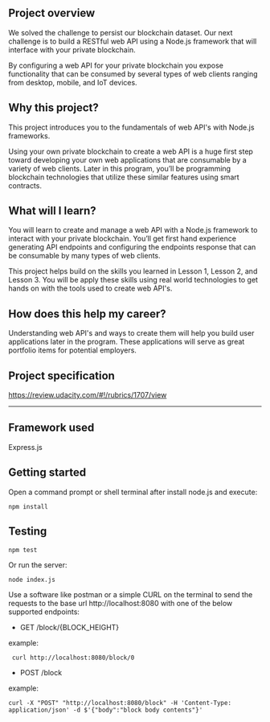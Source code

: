 ## Project overview
We solved the challenge to persist our blockchain dataset. Our next challenge is to build a RESTful web API using a Node.js framework that will interface with your private blockchain.

By configuring a web API for your private blockchain you expose functionality that can be consumed by several types of web clients ranging from desktop, mobile, and IoT devices.

## Why this project?
This project introduces you to the fundamentals of web API's with Node.js frameworks.

Using your own private blockchain to create a web API is a huge first step toward developing your own web applications that are consumable by a variety of web clients. Later in this program, you’ll be programming blockchain technologies that utilize these similar features using smart contracts.

## What will I learn?
You will learn to create and manage a web API with a Node.js framework to interact with your private blockchain. You’ll get first hand experience generating API endpoints and configuring the endpoints response that can be consumable by many types of web clients.

This project helps build on the skills you learned in Lesson 1, Lesson 2, and Lesson 3. You will be apply these skills using real world technologies to get hands on with the tools used to create web API's.

## How does this help my career?
Understanding web API's and ways to create them will help you build user applications later in the program. These applications will serve as great portfolio items for potential employers.

## Project specification

https://review.udacity.com/#!/rubrics/1707/view

---

## Framework used

Express.js

## Getting started

Open a command prompt or shell terminal after install node.js and execute:

```
npm install
```

## Testing

```
npm test
```

Or run the server:

```
node index.js
```

Use a software like postman or a simple CURL on the terminal to send the requests to the base url http://localhost:8080 with one of the below supported endpoints:

- GET
/block/{BLOCK_HEIGHT}

example:

```
 curl http://localhost:8080/block/0
```

- POST
/block

example:

```
curl -X "POST" "http://localhost:8080/block" -H 'Content-Type: application/json' -d $'{"body":"block body contents"}'
```
